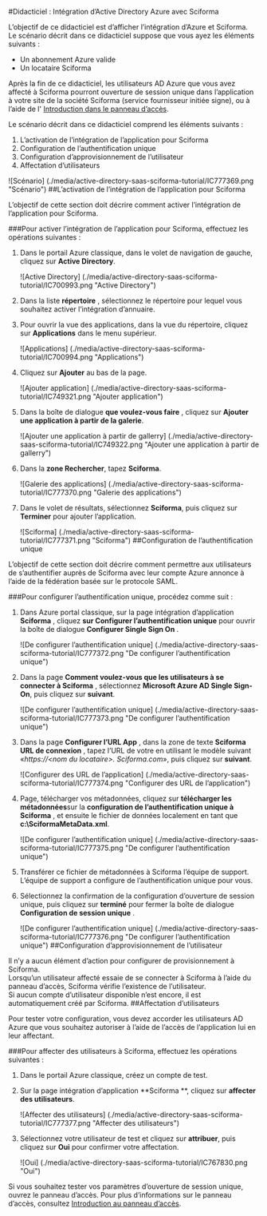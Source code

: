 <properties 
    pageTitle="Didacticiel : Intégration d’Azure Active Directory avec Sciforma | Microsoft Azure" 
    description="Apprenez à utiliser Sciforma avec Azure Active Directory pour activer l’ouverture de session unique, la mise en service automatique et bien plus encore !" 
    services="active-directory" 
    authors="jeevansd"  
    documentationCenter="na" 
    manager="femila"/>
<tags 
    ms.service="active-directory" 
    ms.devlang="na" 
    ms.topic="article" 
    ms.tgt_pltfrm="na" 
    ms.workload="identity" 
    ms.date="09/26/2016" 
    ms.author="jeedes" />

#<a name="tutorial-azure-ad-integration-with-sciforma"></a>Didacticiel : Intégration d’Active Directory Azure avec Sciforma
  
L’objectif de ce didacticiel est d’afficher l’intégration d’Azure et Sciforma.  
Le scénario décrit dans ce didacticiel suppose que vous ayez les éléments suivants :

-   Un abonnement Azure valide
-   Un locataire Sciforma
  
Après la fin de ce didacticiel, les utilisateurs AD Azure que vous avez affecté à Sciforma pourront ouverture de session unique dans l’application à votre site de la société Sciforma (service fournisseur initiée signe), ou à l’aide de l' [Introduction dans le panneau d’accès](active-directory-saas-access-panel-introduction.md).
  
Le scénario décrit dans ce didacticiel comprend les éléments suivants :

1.  L’activation de l’intégration de l’application pour Sciforma
2.  Configuration de l’authentification unique
3.  Configuration d’approvisionnement de l’utilisateur
4.  Affectation d’utilisateurs

![Scénario] (./media/active-directory-saas-sciforma-tutorial/IC777369.png "Scénario")
##<a name="enabling-the-application-integration-for-sciforma"></a>L’activation de l’intégration de l’application pour Sciforma
  
L’objectif de cette section doit décrire comment activer l’intégration de l’application pour Sciforma.

###<a name="to-enable-the-application-integration-for-sciforma-perform-the-following-steps"></a>Pour activer l’intégration de l’application pour Sciforma, effectuez les opérations suivantes :

1.  Dans le portail Azure classique, dans le volet de navigation de gauche, cliquez sur **Active Directory**.

    ![Active Directory] (./media/active-directory-saas-sciforma-tutorial/IC700993.png "Active Directory")

2.  Dans la liste **répertoire** , sélectionnez le répertoire pour lequel vous souhaitez activer l’intégration d’annuaire.

3.  Pour ouvrir la vue des applications, dans la vue du répertoire, cliquez sur **Applications** dans le menu supérieur.

    ![Applications] (./media/active-directory-saas-sciforma-tutorial/IC700994.png "Applications")

4.  Cliquez sur **Ajouter** au bas de la page.

    ![Ajouter application] (./media/active-directory-saas-sciforma-tutorial/IC749321.png "Ajouter application")

5.  Dans la boîte de dialogue **que voulez-vous faire** , cliquez sur **Ajouter une application à partir de la galerie**.

    ![Ajouter une application à partir de gallerry] (./media/active-directory-saas-sciforma-tutorial/IC749322.png "Ajouter une application à partir de gallerry")

6.  Dans la **zone Rechercher**, tapez **Sciforma**.

    ![Galerie des applications] (./media/active-directory-saas-sciforma-tutorial/IC777370.png "Galerie des applications")

7.  Dans le volet de résultats, sélectionnez **Sciforma**, puis cliquez sur **Terminer** pour ajouter l’application.

    ![Sciforma] (./media/active-directory-saas-sciforma-tutorial/IC777371.png "Sciforma")
##<a name="configuring-single-sign-on"></a>Configuration de l’authentification unique
  
L’objectif de cette section doit décrire comment permettre aux utilisateurs de s’authentifier auprès de Sciforma avec leur compte Azure annonce à l’aide de la fédération basée sur le protocole SAML.

###<a name="to-configure-single-sign-on-perform-the-following-steps"></a>Pour configurer l’authentification unique, procédez comme suit :

1.  Dans Azure portal classique, sur la page intégration d’application **Sciforma** , cliquez **sur Configurer l’authentification unique** pour ouvrir la boîte de dialogue **Configurer Single Sign On** .

    ![De configurer l’authentification unique] (./media/active-directory-saas-sciforma-tutorial/IC777372.png "De configurer l’authentification unique")

2.  Dans la page **Comment voulez-vous que les utilisateurs à se connecter à Sciforma** , sélectionnez **Microsoft Azure AD Single Sign-On**, puis cliquez sur **suivant**.

    ![De configurer l’authentification unique] (./media/active-directory-saas-sciforma-tutorial/IC777373.png "De configurer l’authentification unique")

3.  Dans la page **Configurer l’URL App** , dans la zone de texte **Sciforma URL de connexion** , tapez l’URL de votre en utilisant le modèle suivant «*https://\<nom du locataire\>. Sciforma.com*», puis cliquez sur **suivant**.

    ![Configurer des URL de l’application] (./media/active-directory-saas-sciforma-tutorial/IC777374.png "Configurer des URL de l’application")

4.  Page, télécharger vos métadonnées, cliquez sur **télécharger les métadonnées**sur la **configuration de l’authentification unique à Sciforma** , et ensuite le fichier de données localement en tant que **c:\\SciformaMetaData.xml**.

    ![De configurer l’authentification unique] (./media/active-directory-saas-sciforma-tutorial/IC777375.png "De configurer l’authentification unique")

5.  Transférer ce fichier de métadonnées à Sciforma l’équipe de support. L’équipe de support a configure de l’authentification unique pour vous.

6.  Sélectionnez la confirmation de la configuration d’ouverture de session unique, puis cliquez sur **terminé** pour fermer la boîte de dialogue **Configuration de session unique** .

    ![De configurer l’authentification unique] (./media/active-directory-saas-sciforma-tutorial/IC777376.png "De configurer l’authentification unique")
##<a name="configuring-user-provisioning"></a>Configuration d’approvisionnement de l’utilisateur
  
Il n’y a aucun élément d’action pour configurer de provisionnement à Sciforma.  
Lorsqu’un utilisateur affecté essaie de se connecter à Sciforma à l’aide du panneau d’accès, Sciforma vérifie l’existence de l’utilisateur.  
Si aucun compte d’utilisateur disponible n’est encore, il est automatiquement créé par Sciforma.
##<a name="assigning-users"></a>Affectation d’utilisateurs
  
Pour tester votre configuration, vous devez accorder les utilisateurs AD Azure que vous souhaitez autoriser à l’aide de l’accès de l’application lui en leur affectant.

###<a name="to-assign-users-to-sciforma-perform-the-following-steps"></a>Pour affecter des utilisateurs à Sciforma, effectuez les opérations suivantes :

1.  Dans le portail Azure classique, créez un compte de test.

2.  Sur la page intégration d’application **Sciforma **, cliquez sur **affecter des utilisateurs**.

    ![Affecter des utilisateurs] (./media/active-directory-saas-sciforma-tutorial/IC777377.png "Affecter des utilisateurs")

3.  Sélectionnez votre utilisateur de test et cliquez sur **attribuer**, puis cliquez sur **Oui** pour confirmer votre affectation.

    ![Oui] (./media/active-directory-saas-sciforma-tutorial/IC767830.png "Oui")
  
Si vous souhaitez tester vos paramètres d’ouverture de session unique, ouvrez le panneau d’accès. Pour plus d’informations sur le panneau d’accès, consultez [Introduction au panneau d’accès](active-directory-saas-access-panel-introduction.md).